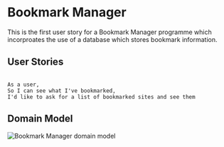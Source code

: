 # Bookmark Manager

This is the first user story for a Bookmark Manager programme which incorproates the use of a database which stores bookmark information. 

## User Stories

```

As a user,
So I can see what I've bookmarked,
I'd like to ask for a list of bookmarked sites and see them
```

## Domain Model

![Bookmark Manager domain model](./public/images/bookmark_manager_1.png)